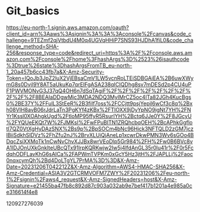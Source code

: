 # Git_basics

https://eu-north-1.signin.aws.amazon.com/oauth?client_id=arn%3Aaws%3Asignin%3A%3A%3Aconsole%2Fcanvas&code_challenge=9TEZmf2qjVtbdU4M0q4UGVqHHiP7SNS93HJDhA1fiL0&code_challenge_method=SHA-256&response_type=code&redirect_uri=https%3A%2F%2Fconsole.aws.amazon.com%2Fconsole%2Fhome%3FhashArgs%3D%2523%26isauthcode%3Dtrue%26state%3DhashArgsFromTB_eu-north-1_20a457b6cc43fb7a&X-Amz-Security-Token=IQoJb3JpZ2luX2VjEBsaCmV1LW5vcnRoLTEiSDBGAiEA%2B6uwXWymG8s0DvjI9Y8AT5aUkuKp7qrEIFgASA238qICIQDhg8sv7mDESd2p4CU4uPF1PWVMONvG3J37qQ4OH6n7dSqTAgiF%2F%2F%2F%2F%2F%2F%2F%2F%2F%2F8BEAIaDDgwMjc3MDA2NDQ3MyIMrCZ5oc4ITa82JGh4KucBgs0%2BE37Y%2FFulL3StEeR%2B3fiIf7oss%2FCCjtt9psjYepil6wCf3c8q%2Bxh08VIH8avB06rJdrLaTn3PgKYf4zKBx%2FTIOXX9jDyYpNO9igNt7YH%2FNYr1Kssl0XOAhgkUgd%2FtloMP95ffyR5RsurIYH%2Bctq6JJe0Y%2F8JGcyU%2FYQUeEKQt7W%2FJMKsI%2FwFPuBITN1ZRQhcbqOEH%2BcAPhkGgflotI7QZ0VtXgHyDAzSNX%2Bs9p%2BpSOCm4bNc96Hick3NFTQLD2zGM7jczlBiiSdkhSIDVz%2FhZfu2nJ%2BrvXLUiQjAneLp1xcwrDkwPMN3Wv6sGOo4BDqcZsiXXMoTk1nCwNvChvXJJBx8wrVEoDlp5Gr984%2FH%2Fw0B6BVc8vA1IDJOnUXkGnklteUBcQTx91lrpKQRKwjw2Iw5j4lfdAnGL35r0lu41r%2F0r5FcdqhODFLavKhG6sAICa%2FAPWmTVPKm0xGcY5Hz3jtH%2FJAPLLj%2Faoc0nqxcymQh%2Bd4DoLTgYL7PrMA%3D%3D&X-Amz-Date=20231206T042212Z&X-Amz-Algorithm=AWS4-HMAC-SHA256&X-Amz-Credential=ASIA3V2GTCRMVOFM7ZWY%2F20231206%2Feu-north-1%2Fsignin%2Faws4_request&X-Amz-SignedHeaders=host&X-Amz-Signature=e21455ba47fb8c892d87c903a032ab9e7bef417b1201a4e985a0ce316614f4e8



120927276039

